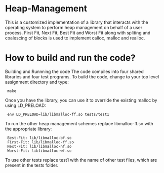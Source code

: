 # Heap-Management
This is a customized implementation of a library that interacts with the operating system to perform heap management on behalf of a user process. 
First Fit, Next Fit, Best Fit and Worst Fit along with spliting and coalescing of blocks is used to implement calloc, malloc and realloc.

# How to build and run the code?
Building and Runnning the code
The code compiles into four shared libraries and four test programs. To build the code, change to your top level assignment directory and type:
```{C}
 make
 ```
Once you have the library, you can use it to override the existing malloc by using LD_PRELOAD:
```{C}
 env LD_PRELOAD=lib/libmalloc-ff.so tests/test1
```
To run the other heap management schemes replace libmalloc-ff.so with the appropriate library:
```{C}
 Best-Fit: lib/libmalloc-bf.so
 First-Fit: lib/libmalloc-ff.so
 Next-Fit: lib/libmalloc-nf.so
 Worst-Fit: liblibmalloc-wf.so 
```
To use other tests replace test1 with the name of other test files, which are present in the tests folder.

